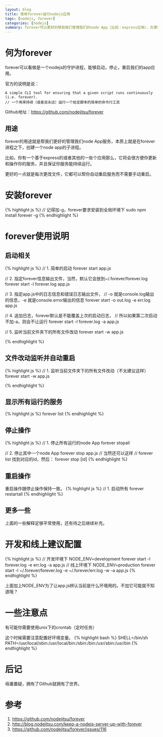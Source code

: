 ```yaml
---
layout: blog
title: 使用forever运行nodejs应用
tags: [nodejs, forever]
categories: [nodejs]
summary: forever可以更好的帮助我们管理我们的node App（比如：express应用），方便我们的开发
---
```

# 何为forever
forever可以看做是一个nodejs的守护进程，能够启动，停止，重启我们的app应用。

官方的说明是说：

    A simple CLI tool for ensuring that a given script runs continuously (i.e. forever).
    // 一个用来持续（或者说永远）运行一个给定脚本的简单的命令行工具

Github地址：<https://github.com/nodejitsu/forever>

## 用途
forever的用途就是帮我们更好的管理我们node App服务，本质上就是在forever进程之下，创建一个node app的子进程。

比如，你有一个基于express的或者其他的一些个应用那么，它将会很方便你更新和操作你的服务，并且保证你服务能持续运行。

更好的一点就是每次更改文件，它都可以帮你自动重启服务而不需要手动重启。

# 安装forever
{% highlight js %}
// 记得加-g，forever要求安装到全局环境下
sudo npm install forever -g
{% endhighlight %}

# forever使用说明

## 启动相关
{% highlight js %}
// 1. 简单的启动
forever start app.js

// 2. 指定forever信息输出文件，当然，默认它会放到~/.forever/forever.log
forever start -l forever.log app.js

// 3. 指定app.js中的日志信息和错误日志输出文件，
//  -o 就是console.log输出的信息，-e 就是console.error输出的信息
forever start -o out.log -e err.log app.js

// 4. 追加日志，forever默认是不能覆盖上次的启动日志，
//  所以如果第二次启动不加-a，则会不让运行
forever start -l forever.log -a app.js

// 5. 监听当前文件夹下的所有文件改动
forever start -w app.js

{% endhighlight %}

## 文件改动监听并自动重启

{% highlight js %}
// 1. 监听当前文件夹下的所有文件改动（不太建议这样）
forever start -w app.js

{% endhighlight %}

## 显示所有运行的服务

{% highlight js %}
forever list
{% endhighlight %}


## 停止操作

{% highlight js %}
// 1. 停止所有运行的node App
forever stopall

// 2. 停止其中一个node App
forever stop app.js
// 当然还可以这样
// forever list 找到对应的id，然后：
forever stop [id]
{% endhighlight %}

## 重启操作
重启操作跟停止操作保持一致。
{% highlight js %}
// 1. 启动所有
forever restartall
{% endhighlight %}

## 更多一些
上面的一些解释足够平常使用，还有待之后继续补充。

# 开发和线上建议配置

{% highlight js %}
// 开发环境下
NODE_ENV=development forever start -l forever.log -e err.log -a app.js
// 线上环境下
NODE_ENV=production forever start -l ~/.forever/forever.log -e ~/.forever/err.log -w -a app.js
{% endhighlight %}

上面加上NODE_ENV为了让app.js辨认当前是什么环境用的。不加它可能就不知道哦？

# 一些注意点
有可能你需要使用unix下的crontab（定时任务）

这个时候需要注意配置好环境变量。
{% highlight bash %}
SHELL=/bin/sh
PATH=/usr/local/sbin:/usr/local/bin:/sbin:/bin:/usr/sbin:/usr/bin
{% endhighlight %}

# 后记

毋庸置疑，拥有了Github就拥有了世界。

# 参考

1. <https://github.com/nodejitsu/forever>
2. <http://blog.nodejitsu.com/keep-a-nodejs-server-up-with-forever>
3. <https://github.com/nodejitsu/forever/issues/116>
